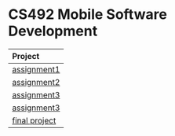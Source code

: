 # CS492 Mobile Software Development

|Project|
|:-------------|
|[assignment1](https://github.com/ambacc244/cs492_mobile_software/tree/main/assignment1)|
|[assignment2](https://github.com/ambacc244/cs492_mobile_software/tree/main/assignment2)|
|[assignment3](https://github.com/ambacc244/cs492_mobile_software/tree/main/assignment3)|
|[assignment3](https://github.com/ambacc244/cs492_mobile_software/tree/main/assignment4)|
|[final project](https://github.com/ambacc244/cs492_mobile_software/tree/main/final_project)|
